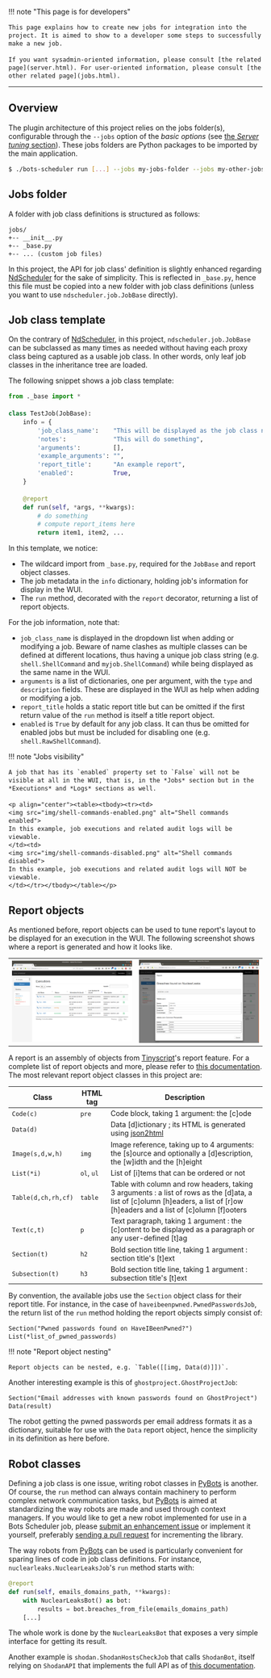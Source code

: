 !!! note "This page is for developers"
    
    This page explains how to create new jobs for integration into the project. It is aimed to show to a developer some steps to successfully make a new job.
    
    If you want sysadmin-oriented information, please consult [the related page](server.html). For user-oriented information, please consult [the other related page](jobs.html).

-----

## Overview

The plugin architecture of this project relies on the jobs folder(s), configurable through the `--jobs` option of the *basic options* (see [the *Server tuning* section](sever.html)). These jobs folders are Python packages to be imported by the main application.

```sh
$ ./bots-scheduler run [...] --jobs my-jobs-folder --jobs my-other-jobs-folder
```

## Jobs folder

A folder with job class definitions is structured as follows:

```
jobs/
+-- __init__.py
+-- _base.py
+-- ... (custom job files)
```

In this project, the API for job class' definition is slightly enhanced regarding [NdScheduler](https://github.com/Nextdoor/ndscheduler) for the sake of simplicity. This is reflected in `_base.py`, hence this file must be copied into a new folder with job class definitions (unless you want to use `ndscheduler.job.JobBase` directly).

## Job class template

On the contrary of [NdScheduler](https://github.com/Nextdoor/ndscheduler), in this project, `ndscheduler.job.JobBase` can be subclassed as many times as needed without having each proxy class being captured as a usable job class. In other words, only leaf job classes in the inheritance tree are loaded.

The following snippet shows a job class template:

```python
from ._base import *

class TestJob(JobBase):
    info = {
        'job_class_name':    "This will be displayed as the job class name",
        'notes':             "This will do something",
        'arguments':         [],
        'example_arguments': "",
        'report_title':      "An example report",
        'enabled':           True,
    }

    @report
    def run(self, *args, **kwargs):
        # do something
        # compute report_items here
        return item1, item2, ...
```

In this template, we notice:

- The wildcard import from `_base.py`, required for the `JobBase` and report object classes.
- The job metadata in the `info` dictionary, holding job's information for display in the WUI.
- The `run` method, decorated with the `report` decorator, returning a list of report objects.

For the job information, note that:

- `job_class_name` is displayed in the dropdown list when adding or modifying a job. Beware of name clashes as multiple classes can be defined at different locations, thus having a unique job class string (e.g. `shell.ShellCommand` and `myjob.ShellCommand`) while being displayed as the same name in the WUI.
- `arguments` is a list of dictionaries, one per argument, with the `type` and `description` fields. These are displayed in the WUI as help when adding or modifying a job.
- `report_title` holds a static report title but can be omitted if the first return value of the `run` method is itself a title report object.
- `enabled` is `True` by default for any job class. It can thus be omitted for enabled jobs but must be included for disabling one (e.g. `shell.RawShellCommand`).

!!! note "Jobs visibility"
    
    A job that has its `enabled` property set to `False` will not be visible at all in the WUI, that is, in the *Jobs* section but in the *Executions* and *Logs* sections as well.
    
    <p align="center"><table><tbody><tr><td>
    <img src="img/shell-commands-enabled.png" alt="Shell commands enabled">
    In this example, job executions and related audit logs will be viewable.
    </td><td>
    <img src="img/shell-commands-disabled.png" alt="Shell commands disabled">
    In this example, job executions and related audit logs will NOT be viewable.
    </td></tr></tbody></table></p>

## Report objects

As mentioned before, report objects can be used to tune report's layout to be displayed for an execution in the WUI. The following screenshot shows where a report is generated and how it looks like.

<p align="center"><table><tbody><tr><td>
<img src="img/job-executions-list.png" alt="Job execution report from the list of executions">
</td><td>
<img src="img/job-execution-modal.png" alt="Job execution report shown in a modal">
</td></tr></tbody></table></p>

A report is an assembly of objects from [Tinyscript](https://github.com/dhondta/tinyscript)'s report feature. For a complete list of report objects and more, please refer to [this documentation](https://python-tinyscript.readthedocs.io/en/latest/reporting.html). The most relevant report object classes in this project are:

**Class** | **HTML tag** | **Description**
--- | --- | ---
`Code(c)` | `pre` | Code block, taking 1 argument: the [c]ode
`Data(d)` |  | Data [d]ictionary ; its HTML is generated using [json2html](https://pypi.org/project/json2html/)
`Image(s,d,w,h)` | `img` | Image reference, taking up to 4 arguments: the [s]ource and optionally a [d]escription, the [w]idth and the [h]eight
`List(*i)` | `ol`, `ul` | List of [i]tems that can be ordered or not
`Table(d,ch,rh,cf)` | `table` | Table with column and row headers, taking 3 arguments : a list of rows as the [d]ata, a list of [c]olumn [h]eaders, a list of [r]ow [h]eaders and a list of [c]olumn [f]ooters
`Text(c,t)` | `p` | Text paragraph, taking 1 argument : the [c]ontent to be displayed as a paragraph or any user-defined [t]ag
`Section(t)` | `h2` | Bold section title line, taking 1 argument : section title's [t]ext
`Subsection(t)` | `h3` | Bold section title line, taking 1 argument : subsection title's [t]ext

By convention, the available jobs use the `Section` object class for their report title. For instance, in the case of `haveibeenpwned.PwnedPasswordsJob`, the return list of the `run` method holding the report objects simply consist of:

```
Section("Pwned passwords found on HaveIBeenPwned?")
List(*list_of_pwned_passwords)
```

!!! note "Report object nesting"
    
    Report objects can be nested, e.g. `Table([[img, Data(d)]])`.

Another interesting example is this of `ghostproject.GhostProjectJob`:

```
Section("Email addresses with known passwords found on GhostProject")
Data(result)
```

The robot getting the pwned passwords per email address formats it as a dictionary, suitable for use with the `Data` report object, hence the simplicity in its definition as here before.

## Robot classes

Defining a job class is one issue, writing robot classes in [PyBots](https://github.com/dhondta/python-pybots) is another. Of course, the `run` method can always contain machinery to perform complex network communication tasks, but [PyBots](https://github.com/dhondta/python-pybots) is aimed at standardizing the way robots are made and used through context managers. If you would like to get a new robot implemented for use in a Bots Scheduler job, please [submit an enhancement issue](https://github.com/dhondta/python-pybots/issues/new) or implement it yourself, preferably [sending a pull request](https://github.com/dhondta/python-pybots/pulls) for incrementing the library.

The way robots from [PyBots](https://github.com/dhondta/python-pybots) can be used is particularly convenient for sparing lines of code in job class definitions. For instance, `nuclearleaks.NuclearLeaksJob`'s `run` method starts with:

```python
@report
def run(self, emails_domains_path, **kwargs):
    with NuclearLeaksBot() as bot:
        results = bot.breaches_from_file(emails_domains_path)
    [...]
```

The whole work is done by the `NuclearLeaksBot` that exposes a very simple interface for getting its result.

Another example is `shodan.ShodanHostsCheckJob` that calls `ShodanBot`, itself relying on `ShodanAPI` that implements the full API as of [this documentation](https://developer.shodan.io/api).

